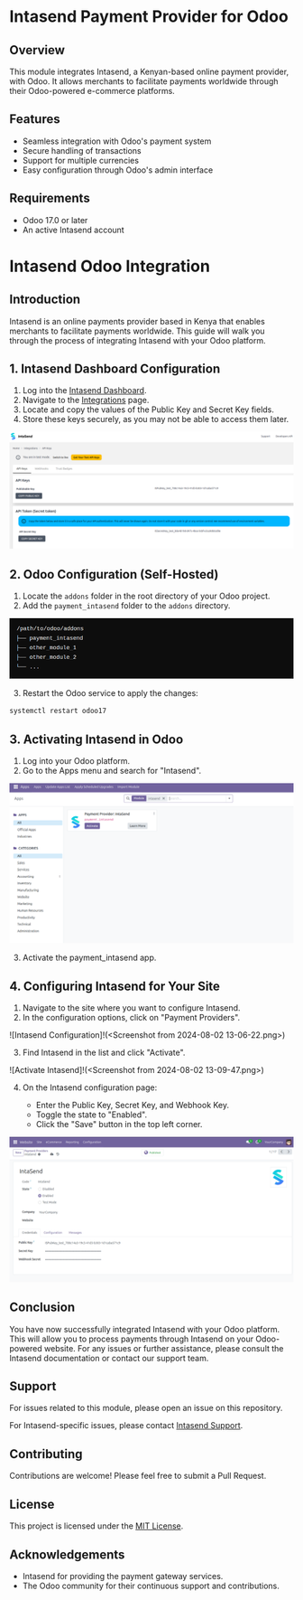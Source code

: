 # Intasend Payment Provider for Odoo

## Overview

This module integrates Intasend, a Kenyan-based online payment provider, with Odoo. It allows merchants to facilitate payments worldwide through their Odoo-powered e-commerce platforms.

## Features

- Seamless integration with Odoo's payment system
- Secure handling of transactions
- Support for multiple currencies
- Easy configuration through Odoo's admin interface

## Requirements

- Odoo 17.0 or later
- An active Intasend account

# Intasend Odoo Integration

## Introduction

Intasend is an online payments provider based in Kenya that enables merchants to facilitate payments worldwide. This guide will walk you through the process of integrating Intasend with your Odoo platform.

## 1. Intasend Dashboard Configuration

1. Log into the [Intasend Dashboard](https://payment.intasend.com).
2. Navigate to the [Integrations](https://sandbox.intasend.com/account/api-keys/) page.
3. Locate and copy the values of the Public Key and Secret Key fields.
4. Store these keys securely, as you may not be able to access them later.

![Intasend Dashboard](<Screenshot from 2024-08-01 16-33-57.png>)

## 2. Odoo Configuration (Self-Hosted)

1. Locate the `addons` folder in the root directory of your Odoo project.
2. Add the `payment_intasend` folder to the `addons` directory.

![Odoo Addons Folder](<Screenshot from 2024-08-01 16-42-29.png>)


3. Restart the Odoo service to apply the changes:

```bash
systemctl restart odoo17
```
## 3. Activating Intasend in Odoo

1. Log into your Odoo platform.
2. Go to the Apps menu and search for "Intasend".

![Activate Intasend In Odoo](<Screenshot from 2024-08-01 16-58-45.png>)

3. Activate the payment_intasend app.

## 4. Configuring Intasend for Your Site

1. Navigate to the site where you want to configure Intasend.
2. In the configuration options, click on "Payment Providers".

![Intasend Configuration]!(<Screenshot from 2024-08-02 13-06-22.png>)

3. Find Intasend in the list and click "Activate".

![Activate Intasend]!(<Screenshot from 2024-08-02 13-09-47.png>)

4. On the Intasend configuration page:

    * Enter the Public Key, Secret Key, and Webhook Key.
    * Toggle the state to "Enabled".
    * Click the "Save" button in the top left corner.

![Enter Intasend Credentials](<Screenshot from 2024-08-02 13-15-23.png>)


## Conclusion
You have now successfully integrated Intasend with your Odoo platform. This will allow you to process payments through Intasend on your Odoo-powered website.
For any issues or further assistance, please consult the Intasend documentation or contact our support team.


## Support

For issues related to this module, please open an issue on this repository.

For Intasend-specific issues, please contact [Intasend Support](https://support.intasend.com).

## Contributing

Contributions are welcome! Please feel free to submit a Pull Request.

## License

This project is licensed under the [MIT License](LICENSE).

## Acknowledgements

- Intasend for providing the payment gateway services.
- The Odoo community for their continuous support and contributions.